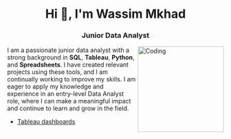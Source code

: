 <h1 align="center">Hi 👋, I'm Wassim Mkhad</h1>
<h3 align="center">Junior Data Analyst</h3>
<img align="right" alt="Coding" width="200" src="https://img.freepik.com/free-vector/instruction-manual-guide-document-with-cogwheel-isolated-design-element-male-character-analyzing-file-business-analysis-data-processing-updating-concept-illustration_335657-1666.jpg?w=1380&t=st=1674502637~exp=1674503237~hmac=c66c74cbb6d16c8f1097cd0bea538937794751d02cdae65203da18ab93db6a80">

I am a passionate junior data analyst with a strong background in **SQL**, **Tableau**, **Python**, and **Spreadsheets**. I have created relevant projects using these tools, and I am continually working to improve my skills. I am eager to apply my knowledge and experience in an entry-level Data Analyst role, where I can make a meaningful impact and continue to learn and grow in the field.

- [Tableau dashboards](https://public.tableau.com/app/profile/wassimmkhad)
